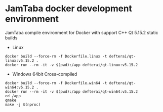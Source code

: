 # JamTaba docker development environment
JamTaba compile environment for Docker with support C++ Qt 5.15.2 static builds

* Linux
```
docker build --force-rm -f Dockerfile.linux -t defterai/qt-linux:v5.15.2 .
docker run --rm -it -v $(pwd):/app defterai/qt-linux:v5.15.2
```

* Windows 64bit Cross-compiled
```
docker build --force-rm -f Dockerfile.win64 -t defterai/qt-win64:v5.15.2 .
docker run --rm -it -v $(pwd):/app defterai/qt-win64:v5.15.2
cd /app
qmake
make -j $(nproc)
```
